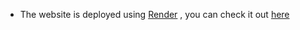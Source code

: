 - The website is deployed using [Render](https://render.com/) , you can check it out [here](https://fullstackopen-exercises-part3.onrender.com) 
